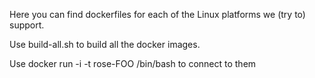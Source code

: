 Here you can find dockerfiles for each of the Linux platforms we (try to)
support.

Use build-all.sh to build all the docker images.

Use docker run -i -t rose-FOO /bin/bash to connect to them
